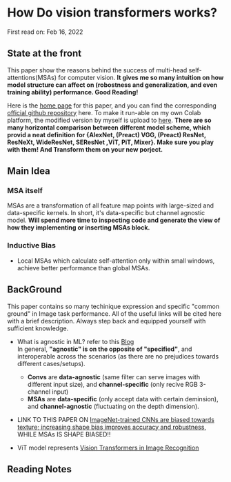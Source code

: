 # How Do vision transformers works?
First read on: Feb 16, 2022

## State at the front
This paper show the reasons behind the success of multi-head self-attentions(MSAs) for computer vision. 
**It gives me so many intuition on how model structure can affect on (robostness and generalization, and even training ability) performance. Good Reading!**

Here is the [home page](https://arxiv.org/abs/2202.06709) for this paper, and you can find the corresponding [official github repository](https://github.com/xxxnell/how-do-vits-work) here. To make it run-able on my own Colab platform, the modified version by myself is upload to [here](). **There are so many horizontal comparison between different model scheme, which provid a neat definition for {AlexNet, (Preact) VGG, (Preact) ResNet, ResNeXt, WideResNet, SEResNet ,ViT, PiT, Mixer}. Make sure you play with them! And Transform them on your new porject.**

## Main Idea
### MSA itself
MSAs are a transformation of all feature map points with large-sized and data-specific kernels. In short, it's data-specific but channel agnostic model. **Will spend more time to inspecting code and generate the view of how they implementing or inserting MSAs block.**


### Inductive Bias
* Local MSAs which calculate self-attention only within small windows, achieve better performance than global MSAs.


## BackGround
This paper contains so many techinique expression and specific "common ground" in Image task performance. All of the useful links will be cited here with a brief description. Always step back and equipped yourself with sufficient knowledge.


* What is agnostic in ML? refer to this [Blog](https://analyticsindiamag.com/understanding-agnostic-approach-in-machine-learning/)    
In general, **"agnostic" is on the opposite of "specified"**, and interoperable across the scenarios (as there are no prejudices towards different cases/setups).
	- **Convs** are **data-agnostic** (same filter can serve images with different input size), and **channel-specific** (only recive RGB 3-channel input)
	- **MSAs** are **data-specific** (only accept data with certain deminsion), and **channel-agnostic** (fluctuating on the depth dimension).

* LINK TO THIS PAPER ON [ImageNet-trained CNNs are biased towards texture; increasing shape bias improves accuracy and robustness](https://arxiv.org/abs/1811.12231), WHILE MSAs IS SHAPE BIASED!!

* ViT model represents [Vision Transformers in Image Recognition](https://viso.ai/deep-learning/vision-transformer-vit/)

## Reading Notes

